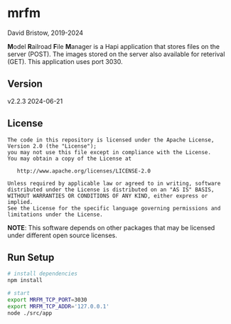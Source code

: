 # mrfm
David Bristow, 2019-2024

**M**odel **R**ailroad **F**ile **M**anager is a Hapi application that stores files on the server (POST). The images stored on the server also available for reterival (GET). This application uses port 3030.

## Version
v2.2.3 2024-06-21

## License

    The code in this repository is licensed under the Apache License, Version 2.0 (the "License");
    you may not use this file except in compliance with the License.
    You may obtain a copy of the License at

       http://www.apache.org/licenses/LICENSE-2.0

    Unless required by applicable law or agreed to in writing, software
    distributed under the License is distributed on an "AS IS" BASIS,
    WITHOUT WARRANTIES OR CONDITIONS OF ANY KIND, either express or implied.
    See the License for the specific language governing permissions and
    limitations under the License.

**NOTE**: This software depends on other packages that may be licensed under different open source licenses.

## Run Setup

``` bash
# install dependencies
npm install

# start
export MRFM_TCP_PORT=3030
export MRFM_TCP_ADDR='127.0.0.1'
node ./src/app
```
